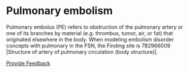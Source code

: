 # Pulmonary embolism

Pulmonary embolus (PE) refers to obstruction of the pulmonary artery or one of its branches by material (e.g. thrombus, tumor, air, or fat) that originated elsewhere in the body. When modeling embolism disorder concepts with pulmonary in the FSN, the Finding site is 782966009 |Structure of artery of pulmonary circulation (body structure)|.






<a href="https://docs.google.com/forms/d/e/1FAIpQLScTmbZIf0UEQwYDkY27EEWBkaiYkHSbR0_9DmFrMLXoQLyL7Q/viewform?usp=pp_url&entry.1767247133=SCT+Editorial+Guide&entry.670899847=Pulmonary%20embolism" class="button primary">Provide Feedback</a>
